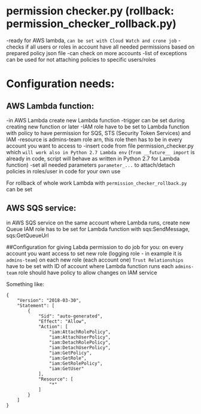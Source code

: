 # permission checker.py (rollback: permission_checker_rollback.py)
-ready for AWS lambda, `can be set with Cloud Watch and crone job`
-checks if all users or roles in account have all needed permissions based on prepared policy json file
-can check on more accounts
-list of exceptions can be used for not attaching policies to specific users/roles

# Configuration needs:

## AWS Lambda function:
-in AWS Lambda create new Lambda function
-trigger can be set during creating new function or later
-IAM role have to be set to Lambda function with policy to have permission for SQS, STS (Security Token Services) and IAM
-resource is admins-team role arn, this role then has to be in every account you want to access to
-insert code from file permission_checker.py which `will work also in Python 2.7 Lambda env` (`from __future__ import` is already in code, script will behave as written in Python 2.7 for Lambda function)
-set all needed parameters `parameter_...` to attach/detach policies in roles/user in code for your own use

For rollback of whole work Lambda with `permission_checker_rollback.py` can be set

## AWS SQS service:
in AWS SQS service on the same account where Lambda runs, create new Queue
IAM role has to be set for Lambda function with sqs:SendMessage, sqs:GetQueueUrl


##Configuration for giving Labda permission to do job for you:
on every account you want access to set new role (logging role - in example it is `admins-team`)
on each new role (each account one) `Trust Relationships` have to be set with ID of account where Lambda function runs
each `admins-team` role should have policy to allow changes on IAM service

Something like: 

```
{
    "Version": "2018-03-30",
    "Statement": [
        {
            "Sid": "auto-generated",
            "Effect": "Allow",
            "Action": [
                "iam:AttachRolePolicy",
                "iam:AttachUserPolicy",
                "iam:DetachRolePolicy",
                "iam:DetachUserPolicy",
                "iam:GetPolicy",
                "iam:GetRole",
                "iam:GetRolePolicy",
                "iam:GetUser"
            ],
            "Resource": [
                "*"
            ]
        }
    ]
}
```
